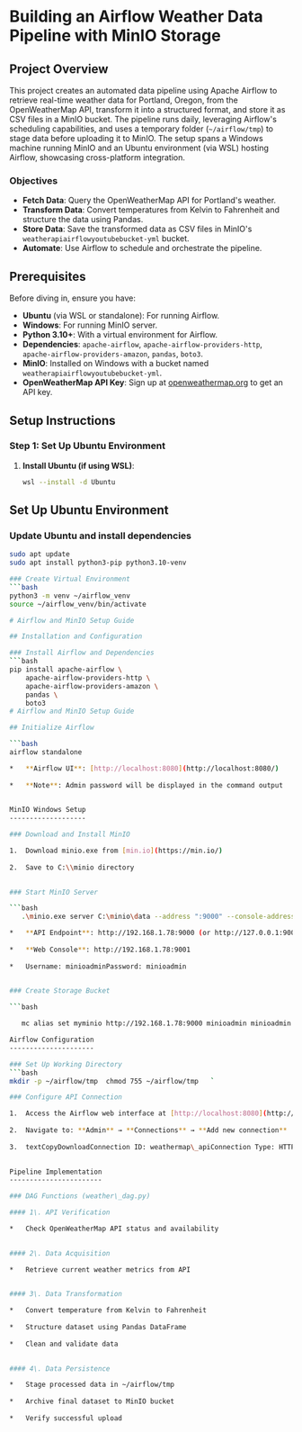 # Building an Airflow Weather Data Pipeline with MinIO Storage

## Project Overview

This project creates an automated data pipeline using Apache Airflow to retrieve real-time weather data for Portland, Oregon, from the OpenWeatherMap API, transform it into a structured format, and store it as CSV files in a MinIO bucket. The pipeline runs daily, leveraging Airflow's scheduling capabilities, and uses a temporary folder (`~/airflow/tmp`) to stage data before uploading it to MinIO. The setup spans a Windows machine running MinIO and an Ubuntu environment (via WSL) hosting Airflow, showcasing cross-platform integration.

### Objectives

- **Fetch Data**: Query the OpenWeatherMap API for Portland's weather.
- **Transform Data**: Convert temperatures from Kelvin to Fahrenheit and structure the data using Pandas.
- **Store Data**: Save the transformed data as CSV files in MinIO's `weatherapiairflowyoutubebucket-yml` bucket.
- **Automate**: Use Airflow to schedule and orchestrate the pipeline.

## Prerequisites

Before diving in, ensure you have:

- **Ubuntu** (via WSL or standalone): For running Airflow.
- **Windows**: For running MinIO server.
- **Python 3.10+**: With a virtual environment for Airflow.
- **Dependencies**: `apache-airflow`, `apache-airflow-providers-http`, `apache-airflow-providers-amazon`, `pandas`, `boto3`.
- **MinIO**: Installed on Windows with a bucket named `weatherapiairflowyoutubebucket-yml`.
- **OpenWeatherMap API Key**: Sign up at [openweathermap.org](https://openweathermap.org) to get an API key.

## Setup Instructions

### Step 1: Set Up Ubuntu Environment

1. **Install Ubuntu (if using WSL)**:
   ```bash
   wsl --install -d Ubuntu

## Set Up Ubuntu Environment

### Update Ubuntu and install dependencies
```bash
sudo apt update
sudo apt install python3-pip python3.10-venv

### Create Virtual Environment
```bash
python3 -m venv ~/airflow_venv
source ~/airflow_venv/bin/activate

# Airflow and MinIO Setup Guide

## Installation and Configuration

### Install Airflow and Dependencies
```bash
pip install apache-airflow \
    apache-airflow-providers-http \
    apache-airflow-providers-amazon \
    pandas \
    boto3
# Airflow and MinIO Setup Guide

## Initialize Airflow

```bash
airflow standalone

*   **Airflow UI**: [http://localhost:8080](http://localhost:8080/)
    
*   **Note**: Admin password will be displayed in the command output
    

MinIO Windows Setup
-------------------

### Download and Install MinIO

1.  Download minio.exe from [min.io](https://min.io/)
    
2.  Save to C:\\minio directory
    

### Start MinIO Server

```bash
   .\minio.exe server C:\minio\data --address ":9000" --console-address ":9001" --config-dir C:\minio\config   `

*   **API Endpoint**: http://192.168.1.78:9000 (or http://127.0.0.1:9000)
    
*   **Web Console**: http://192.168.1.78:9001
    
*   Username: minioadminPassword: minioadmin
    

### Create Storage Bucket

```bash

   mc alias set myminio http://192.168.1.78:9000 minioadmin minioadmin  mc mb myminio/weatherapiairflowyoutubebucket-yml   `

Airflow Configuration
---------------------

### Set Up Working Directory
```bash
mkdir -p ~/airflow/tmp  chmod 755 ~/airflow/tmp   `

### Configure API Connection

1.  Access the Airflow web interface at [http://localhost:8080](http://localhost:8080/)
    
2.  Navigate to: **Admin** → **Connections** → **Add new connection**
    
3.  textCopyDownloadConnection ID: weathermap\_apiConnection Type: HTTPHost: api.openweathermap.orgSchema: http
    

Pipeline Implementation
-----------------------

### DAG Functions (weather\_dag.py)

#### 1\. API Verification

*   Check OpenWeatherMap API status and availability
    

#### 2\. Data Acquisition

*   Retrieve current weather metrics from API
    

#### 3\. Data Transformation

*   Convert temperature from Kelvin to Fahrenheit
    
*   Structure dataset using Pandas DataFrame
    
*   Clean and validate data
    

#### 4\. Data Persistence

*   Stage processed data in ~/airflow/tmp
    
*   Archive final dataset to MinIO bucket
    
*   Verify successful upload
